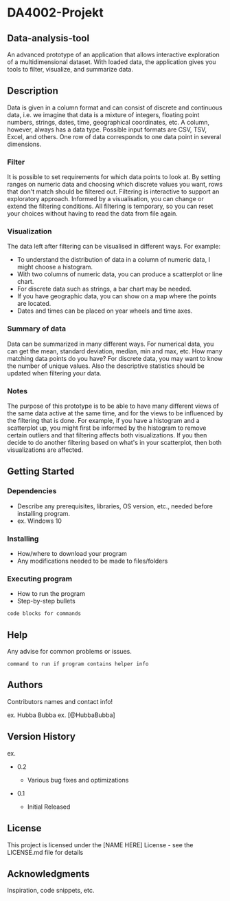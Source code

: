 # DA4002-Projekt

## Data-analysis-tool

An advanced prototype of an application that allows interactive exploration of a multidimensional dataset. With loaded data, the application gives you tools to filter, visualize, and summarize data.

## Description

Data is given in a column format and can consist of discrete and continuous data, i.e. we imagine that data is a mixture of integers, floating point numbers, strings, dates, time, geographical coordinates, etc. A column, however, always has a data type. Possible input formats are CSV, TSV, Excel, and others. One row of data corresponds to one data point in several dimensions.

### Filter

It is possible to set requirements for which data points to look at. By setting ranges on numeric data and choosing which discrete values you want, rows that don't match should be filtered out. Filtering is interactive to support an exploratory approach. Informed by a visualisation, you can change or extend the filtering conditions. All filtering is temporary, so you can reset your choices without having to read the data from file again.

### Visualization
The data left after filtering can be visualised in different ways. 
For example:
* To understand the distribution of data in a column of numeric data, I might choose a histogram.
* With two columns of numeric data, you can produce a scatterplot or line chart.
* For discrete data such as strings, a bar chart may be needed.
* If you have geographic data, you can show on a map where the points are located.
* Dates and times can be placed on year wheels and time axes.

### Summary of data
Data can be summarized in many different ways. For numerical data, you can get the mean, standard deviation, median, min and max, etc. How many matching data points do you have? For discrete data, you may want to know the number of unique values. Also the descriptive statistics should be updated when filtering your data.

### Notes
The purpose of this prototype is to be able to have many different views of the same data active at the same time, and for the views to be influenced by the filtering that is done. For example, if you have a histogram and a scatterplot up, you might first be informed by the histogram to remove certain outliers and that filtering affects both visualizations. If you then decide to do another filtering based on what's in your scatterplot, then both visualizations are affected.

## Getting Started

### Dependencies

* Describe any prerequisites, libraries, OS version, etc., needed before installing program.
* ex. Windows 10

### Installing

* How/where to download your program
* Any modifications needed to be made to files/folders

### Executing program

* How to run the program
* Step-by-step bullets
```
code blocks for commands
```

## Help

Any advise for common problems or issues.
```
command to run if program contains helper info
```

## Authors

Contributors names and contact info!

ex. Hubba Bubba 
ex. [@HubbaBubba]

## Version History
ex.
* 0.2
    * Various bug fixes and optimizations

* 0.1
    * Initial Released

## License

This project is licensed under the [NAME HERE] License - see the LICENSE.md file for details

## Acknowledgments

Inspiration, code snippets, etc.
